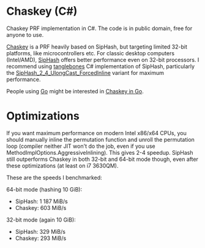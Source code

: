 # Chaskey (C#)
Chaskey PRF implementation in C#. The code is in public domain, free for anyone to use.

[Chaskey](http://mouha.be/chaskey/) is a PRF heavily based on SipHash, but targeting limited 32-bit platforms, like microcontrollers etc. For classic desktop computers (Intel/AMD), [SipHash](https://131002.net/siphash/) offers better performance even on 32-bit processors. I recommend using [tanglebones](https://github.com/tanglebones/ch-siphash/) C# implementation of SipHash, particularly the [SipHash_2_4_UlongCast_ForcedInline](https://github.com/tanglebones/ch-siphash/blob/master/CH.SipHash/SipHash.cs#L7) variant for maximum performance.

People using [Go](https://golang.org/) might be interested in [Chaskey in Go](https://github.com/dgryski/go-chaskey).

# Optimizations #
If you want maximum performance on modern Intel x86/x64 CPUs, you should manually inline the permutation function and unroll the permutation loop (compiler neither JIT won't do the job, even if you use MethodImplOptions.AggressiveInlining). This gives 2-4 speedup. SipHash still outperforms Chaskey in both 32-bit and 64-bit mode though, even after these optimizations (at least on i7 3630QM).

These are the speeds I benchmarked:

64-bit mode (hashing 10 GiB):
- SipHash: 1 187 MiB/s
- Chaskey: 603 MiB/s

32-bit mode (again 10 GiB):
- SipHash: 329 MiB/s
- Chaskey: 293 MiB/s
